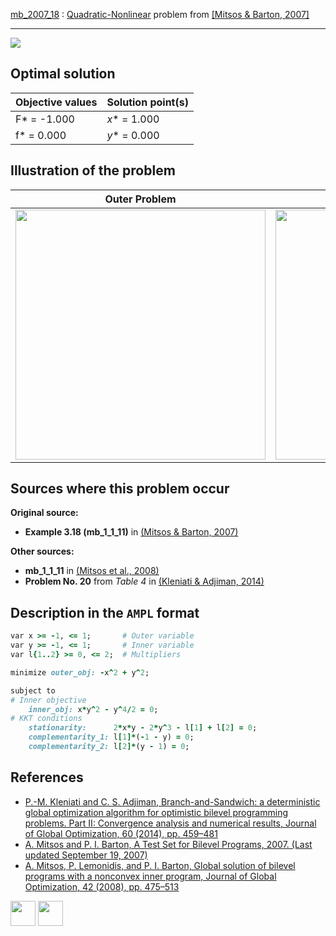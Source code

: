 [mb_2007_18](/BASBLib/QP-NLP/mb_2007_18) : [Quadratic-Nonlinear](/BASBLib/QP-NLP-problems) problem from [\[Mitsos & Barton, 2007\]][Mitsos & Barton, 2007]

---

![](/BASBLib/images/mb_2007_18_eq.jpg)

## Optimal solution

Objective values   | Solution point(s) |
------------------ | ----------------- |
F* = -1.000        | _x_* = 1.000      |
f* = 0.000         | _y_* = 0.000      |

## Illustration of the problem

Outer Problem    | Inner Problem    |
---------------- | ---------------- |
<img src="/BASBLib/images/mb_2007_18_outer.jpg" width="400"> | <img src="/BASBLib/images/mb_2007_18_inner.jpg" width="400"> |

## Sources where this problem occur

__Original source:__

 - __Example 3.18 (mb\_1\_1\_11)__ in [(Mitsos & Barton, 2007)][Mitsos & Barton, 2007]

__Other sources:__

 - __mb\_1\_1\_11__ in [(Mitsos et al., 2008)][Mitsos et al., 2008]
 - __Problem No. 20__ from _Table 4_ in [(Kleniati & Adjiman, 2014)][Kleniati & Adjiman, 2014]


## Description in the `AMPL` format

```ruby
var x >= -1, <= 1;       # Outer variable
var y >= -1, <= 1;       # Inner variable
var l{1..2} >= 0, <= 2;  # Multipliers

minimize outer_obj: -x^2 + y^2;

subject to
# Inner objective
    inner_obj: x*y^2 - y^4/2 = 0;
# KKT conditions
    stationarity:      2*x*y - 2*y^3 - l[1] + l[2] = 0;
    complementarity_1: l[1]*(-1 - y) = 0;
    complementarity_2: l[2]*(y - 1) = 0;
```

##  References

 - [P.-M. Kleniati and C. S. Adjiman, Branch-and-Sandwich: a deterministic global optimization algorithm for optimistic bilevel programming problems. Part II: Convergence analysis and numerical results, Journal of Global Optimization, 60 (2014), pp. 459–481](https://doi.org/10.1007/s10898-013-0120-8)
 - [A. Mitsos and P. I. Barton, A Test Set for Bilevel Programs, 2007. (Last updated September 19, 2007)](https://www.researchgate.net/publication/228455291_A_test_set_for_bilevel_programs)
 - [A. Mitsos, P. Lemonidis, and P. I. Barton, Global solution of bilevel programs with a nonconvex inner program, Journal of Global Optimization, 42 (2008), pp. 475–513](https://doi.org/10.1007/s10898-007-9260-z)

[<img src="http://www.interupgrade.com/images/pfeil-backbutton.png" width="40" height="40">](/BASBLib/LP-LP-problems "Back to summary of LP-LP problems")
[<img src="https://cdn1.iconfinder.com/data/icons/MetroStation-PNG/128/MB__home.png" width="40" height="40">](/BASBLib/index "Back to homepage")

[Kleniati & Adjiman, 2014]: https://doi.org/10.1007/s10898-013-0120-8
[Mitsos & Barton, 2007]: https://www.researchgate.net/publication/228455291_A_test_set_for_bilevel_programs
[Mitsos et al., 2008]: https://doi.org/10.1007/s10898-007-9260-z
